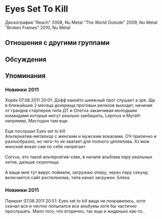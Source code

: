 # Eyes Set To Kill

Дискография
"Reach" 2008, Nu Metal
"The World Outside" 2009, Nu Metal
"Broken Frames" 2010, Nu Metal

## Отношения с другими группами


## Обсуждения


## Упоминания

### Новинки 2011

Хорёк 07.08.2011 20:01:
Дофф какойто шняжный прог слушает а зря. Ща в ближайшие 2 месяца дохерища проговых релизов выходит, начиная от грандов старперов типа ДТ и Опетха заканчивая молодыми командами которые могут реально заебашить, Leprous и Myrath например, Мастодон там еще.<BR><BR>Еще послушал Eyes set to kill<BR>Альтернатив-металкор с женским и мужским вокалами. ОЧ прилично и разнообразно, но чего-то не хватает для полного цеплялова. Хз мож женский вокал сам по себе напрягает.<BR><BR>Corvus, это такой альтернатив-хэви, в начале альбома пару реальных хитов, дальше скукотища.<BR><BR>А ваще мне тут вирус поймали, загружаю оперу, через пару секунд включается сайт ростелекома, типа канал загружен. Бляха.

### Новинки 2011

Панкрат 07.08.2011 20:51:
Eyes set to kill ваще не понравились, хотя скачал все и честно попытался все альбумы хотя бы частично прослушать. Мало того, что вторично, так еще и жиденько как-то..

